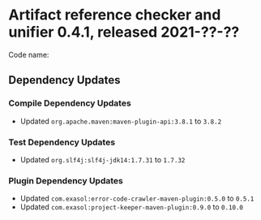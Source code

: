 # Artifact reference checker and unifier 0.4.1, released 2021-??-??

Code name:

## Dependency Updates

### Compile Dependency Updates

* Updated `org.apache.maven:maven-plugin-api:3.8.1` to `3.8.2`

### Test Dependency Updates

* Updated `org.slf4j:slf4j-jdk14:1.7.31` to `1.7.32`

### Plugin Dependency Updates

* Updated `com.exasol:error-code-crawler-maven-plugin:0.5.0` to `0.5.1`
* Updated `com.exasol:project-keeper-maven-plugin:0.9.0` to `0.10.0`
